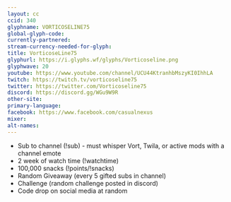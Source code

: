 ```yaml
---
layout: cc
ccid: 340
glyphname: VORTICOSELINE75
global-glyph-code: 
currently-partnered: 
stream-currency-needed-for-glyph: 
title: VorticoseLine75
glyphurl: https://i.glyphs.wf/glyphs/Vorticoseline.png
glyphwave: 20
youtube: https://www.youtube.com/channel/UCU44KtranhbMszyKI0IhhLA
twitch: https://twitch.tv/vorticoseline75
twitter: https://twitter.com/Vorticoseline75
discord: https://discord.gg/WGu9W9R
other-site: 
primary-language: 
facebook: https://www.facebook.com/casualnexus
mixer: 
alt-names: 
---
```

* Sub to channel (!sub) - must whisper Vort, Twila, or active mods with a channel emote
* 2 week of watch time (!watchtime)
* 100,000 snacks (!points/!snacks)
* Random Giveaway (every 5 gifted subs in channel)
* Challenge (random challenge posted in discord)
* Code drop on social media at random
